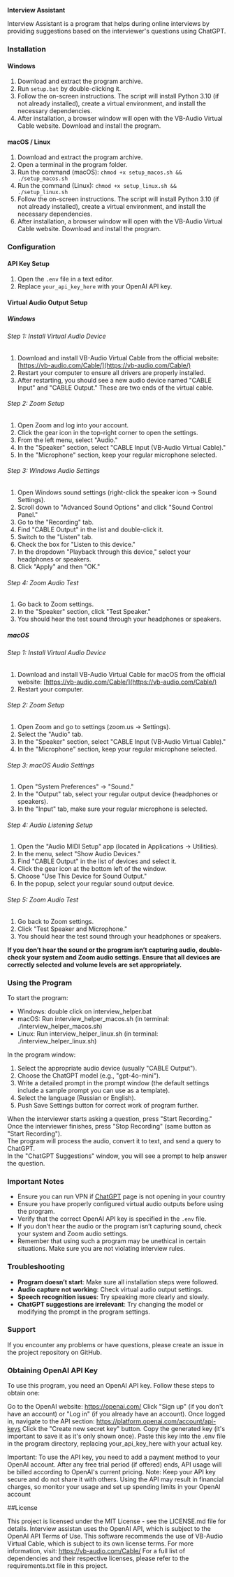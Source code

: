 **Interview Assistant**

Interview Assistant is a program that helps during online interviews by providing suggestions based on the interviewer's questions using ChatGPT.

### Installation

#### Windows

1. Download and extract the program archive.
2. Run `setup.bat` by double-clicking it.
3. Follow the on-screen instructions. The script will install Python 3.10 (if not already installed), create a virtual environment, and install the necessary dependencies.
4. After installation, a browser window will open with the VB-Audio Virtual Cable website. Download and install the program.

#### macOS / Linux

1. Download and extract the program archive.
2. Open a terminal in the program folder.
3. Run the command (macOS): `chmod +x setup_macos.sh && ./setup_macos.sh`
4. Run the command (Linux): `chmod +x setup_linux.sh && ./setup_linux.sh`
5. Follow the on-screen instructions. The script will install Python 3.10 (if not already installed), create a virtual environment, and install the necessary dependencies.
6. After installation, a browser window will open with the VB-Audio Virtual Cable website. Download and install the program.

### Configuration

#### API Key Setup

1. Open the `.env` file in a text editor.
2. Replace `your_api_key_here` with your OpenAI API key.

#### Virtual Audio Output Setup

##### Windows

###### Step 1: Install Virtual Audio Device

1. Download and install VB-Audio Virtual Cable from the official website: [https://vb-audio.com/Cable/](https://vb-audio.com/Cable/)
2. Restart your computer to ensure all drivers are properly installed.
3. After restarting, you should see a new audio device named "CABLE Input" and "CABLE Output." These are two ends of the virtual cable.

###### Step 2: Zoom Setup

1. Open Zoom and log into your account.
2. Click the gear icon in the top-right corner to open the settings.
3. From the left menu, select "Audio."
4. In the "Speaker" section, select "CABLE Input (VB-Audio Virtual Cable)."
5. In the "Microphone" section, keep your regular microphone selected.

###### Step 3: Windows Audio Settings

1. Open Windows sound settings (right-click the speaker icon -> Sound Settings).
2. Scroll down to "Advanced Sound Options" and click "Sound Control Panel."
3. Go to the "Recording" tab.
4. Find "CABLE Output" in the list and double-click it.
5. Switch to the "Listen" tab.
6. Check the box for "Listen to this device."
7. In the dropdown "Playback through this device," select your headphones or speakers.
8. Click "Apply" and then "OK."

###### Step 4: Zoom Audio Test

1. Go back to Zoom settings.
2. In the "Speaker" section, click "Test Speaker."
3. You should hear the test sound through your headphones or speakers.

##### macOS

###### Step 1: Install Virtual Audio Device

1. Download and install VB-Audio Virtual Cable for macOS from the official website: [https://vb-audio.com/Cable/](https://vb-audio.com/Cable/)
2. Restart your computer.

###### Step 2: Zoom Setup

1. Open Zoom and go to settings (zoom.us -> Settings).
2. Select the "Audio" tab.
3. In the "Speaker" section, select "CABLE Input (VB-Audio Virtual Cable)."
4. In the "Microphone" section, keep your regular microphone selected.

###### Step 3: macOS Audio Settings

1. Open "System Preferences" -> "Sound."
2. In the "Output" tab, select your regular output device (headphones or speakers).
3. In the "Input" tab, make sure your regular microphone is selected.

###### Step 4: Audio Listening Setup

1. Open the "Audio MIDI Setup" app (located in Applications -> Utilities).
2. In the menu, select "Show Audio Devices."
3. Find "CABLE Output" in the list of devices and select it.
4. Click the gear icon at the bottom left of the window.
5. Choose "Use This Device for Sound Output."
6. In the popup, select your regular sound output device.

###### Step 5: Zoom Audio Test

1. Go back to Zoom settings.
2. Click "Test Speaker and Microphone."
3. You should hear the test sound through your headphones or speakers.

**If you don’t hear the sound or the program isn’t capturing audio, double-check your system and Zoom audio settings. Ensure that all devices are correctly selected and volume levels are set appropriately.**

### Using the Program

To start the program:

- Windows: double click on interview_helper.bat
- macOS: Run interview_helper_macos.sh (in terminal: ./interview_helper_macos.sh)
- Linux: Run interview_helper_linux.sh (in terminal: ./interview_helper_linux.sh)

In the program window:

1. Select the appropriate audio device (usually "CABLE Output").
2. Choose the ChatGPT model (e.g., "gpt-4o-mini").
3. Write a detailed prompt in the prompt window (the default settings include a sample prompt you can use as a template).
4. Select the language (Russian or English).
6. Push Save Settings button for correct work of program further.

When the interviewer starts asking a question, press "Start Recording."  
Once the interviewer finishes, press "Stop Recording" (same button as "Start Recording").  
The program will process the audio, convert it to text, and send a query to ChatGPT.  
In the "ChatGPT Suggestions" window, you will see a prompt to help answer the question.

### Important Notes

- Ensure you can run VPN if [ChatGPT](https://openai.com/) page is not opening in your country
- Ensure you have properly configured virtual audio outputs before using the program.
- Verify that the correct OpenAI API key is specified in the `.env` file.
- If you don’t hear the audio or the program isn’t capturing sound, check your system and Zoom audio settings.
- Remember that using such a program may be unethical in certain situations. Make sure you are not violating interview rules.

### Troubleshooting

- **Program doesn’t start**: Make sure all installation steps were followed.
- **Audio capture not working**: Check virtual audio output settings.
- **Speech recognition issues**: Try speaking more clearly and slowly.
- **ChatGPT suggestions are irrelevant**: Try changing the model or modifying the prompt in the program settings.

### Support

If you encounter any problems or have questions, please create an issue in the project repository on GitHub.


### Obtaining OpenAI API Key
To use this program, you need an OpenAI API key. Follow these steps to obtain one:

Go to the OpenAI website: https://openai.com/
Click "Sign up" (if you don't have an account) or "Log in" (if you already have an account).
Once logged in, navigate to the API section: https://platform.openai.com/account/api-keys
Click the "Create new secret key" button.
Copy the generated key (it's important to save it as it's only shown once).
Paste this key into the .env file in the program directory, replacing your_api_key_here with your actual key.

Important: To use the API key, you need to add a payment method to your OpenAI account. After any free trial period (if offered) ends, API usage will be billed according to OpenAI's current pricing.
Note: Keep your API key secure and do not share it with others. Using the API may result in financial charges, so monitor your usage and set up spending limits in your OpenAI account 


##License

This project is licensed under the MIT License - see the LICENSE.md file for details.
Interview assistan uses the OpenAI API, which is subject to the OpenAI API Terms of Use.
This software recommends the use of VB-Audio Virtual Cable, which is subject to its own license terms. For more information, visit: https://vb-audio.com/Cable/
For a full list of dependencies and their respective licenses, please refer to the requirements.txt file in this project.